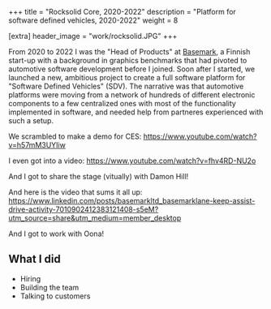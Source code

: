 +++
title = "Rocksolid Core, 2020-2022"
description = "Platform for software defined vehicles, 2020-2022"
weight = 8

[extra]
header_image = "work/rocksolid.JPG"
+++

From 2020 to 2022 I was the "Head of Products" at [Basemark](https://www.basemark.com), a Finnish start-up with a background in graphics benchmarks that had pivoted to automotive software development before I joined. Soon after I started, we launched a new, ambitious project to create a full software platform for "Software Defined Vehicles" (SDV). The narrative was that automotive platforms were moving from a network of hundreds of different electronic components to a few centralized ones with most of the functionality implemented in software, and needed help from partneres experienced with such a setup.

We scrambled to make a demo for CES: https://www.youtube.com/watch?v=h57mM3UYIiw

I even got into a video: https://www.youtube.com/watch?v=fhv4RD-NU2o

And I got to share the stage (vitually) with Damon Hill!

And here is the video that sums it all up: https://www.linkedin.com/posts/basemarkltd_basemarklane-keep-assist-drive-activity-7010902412383121408-s5eM?utm_source=share&utm_medium=member_desktop

And I got to work with Oona!

## What I did

* Hiring
* Building the team
* Talking to customers